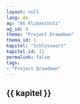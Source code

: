 ```yaml
---
layout: null
lang: de
ag: "AG Klimaschutz"
ag_id: 4
thema: "Project Drawdown"
thema_id: 1
kapitel: "Schlusswort"
kapitel_id: 11
permalink: false
tags:
- "Project Drawdown"
---
```


## {{ kapitel }}
